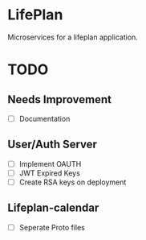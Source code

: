 # LifePlan
Microservices for a lifeplan application.

# TODO
## Needs Improvement
* [ ] Documentation

## User/Auth Server
* [ ] Implement OAUTH
* [ ] JWT Expired Keys 
* [ ] Create RSA keys on deployment

## Lifeplan-calendar
* [ ] Seperate Proto files